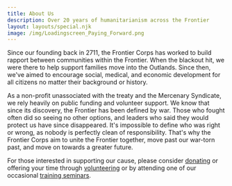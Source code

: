 ```yaml
---
title: About Us
description: Over 20 years of humanitarianism across the Frontier
layout: layouts/special.njk
image: /img/Loadingscreen_Paying_Forward.png
---
```

Since our founding back in 2711, the Frontier Corps has worked to build rapport between communities within the Frontier. When the blackout hit, we were there to help support families move into the Outlands. Since then, we've aimed to encourage social, medical, and economic development for all citizens no matter their background or history.

As a non-profit unassociated with the treaty and the Mercenary Syndicate, we rely heavily on public funding and volunteer support. We know that since its discovery, the Frontier has been defined by war. Those who fought often did so seeing no other options, and leaders who said they would protect us have since disappeared. It's impossible to define who was right or wrong, as nobody is perfectly clean of responsibility. That's why the Frontier Corps aim to unite the Frontier together, move past our war-torn past, and move on towards a greater future.

For those interested in supporting our cause, please consider [donating](/donate/) or offering your time through [volunteering](/volunteer/) or by attending one of our occasional [training seminars](/training/).